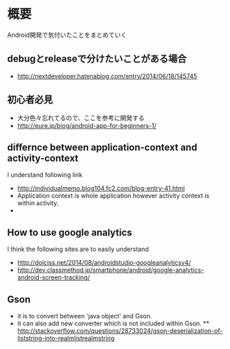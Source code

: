 # 概要
Android開発で気付いたことをまとめていく

## debugとreleaseで分けたいことがある場合
* http://nextdeveloper.hatenablog.com/entry/2014/06/18/145745

## 初心者必見
* 大分色々忘れてるので、ここを参考に開発する
* http://eure.jp/blog/android-app-for-beginners-1/

## differnce between application-context and activity-context
I understand following link

* http://individualmemo.blog104.fc2.com/blog-entry-41.html
* Application context is whole application however activity context is within activity. 
* 

## How to use google analytics
I think the following sites are to easily understand

* http://dolciss.net/2014/08/androidstudio-googleanalyticsv4/
* http://dev.classmethod.jp/smartphone/android/google-analytics-android-screen-tracking/

## Gson
* it is to convert between 'java object' and Gson.
* it can also add new converter which is not included within Gson.
** http://stackoverflow.com/questions/28733024/gson-deserialization-of-liststring-into-realmlistrealmstring



